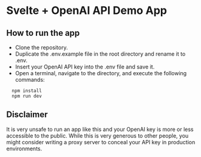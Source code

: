 # Svelte + OpenAI API Demo App

## How to run the app

- Clone the repository.
- Duplicate the .env.example file in the root directory and rename it to .env.
- Insert your OpenAI API key into the .env file and save it.
- Open a terminal, navigate to the directory, and execute the following commands:
  
```
  npm install
  npm run dev
  ```

## Disclaimer

It is very unsafe to run an app like this and your OpenAI key is more or less accessible to the public. While this is very generous to other people, you might consider writing a proxy server to conceal your API key in production environments.